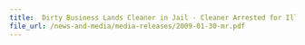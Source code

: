 ```yaml
---
title: 	Dirty Business Lands Cleaner in Jail - Cleaner Arrested for Illegal Cigarettes at Rubbish Collection Centre
file_url: /news-and-media/media-releases/2009-01-30-mr.pdf
---
```

